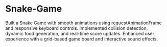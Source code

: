 # Snake-Game
Built a Snake Game with smooth animations using requestAnimationFrame and responsive keyboard controls. Implemented collision detection, dynamic food generation, and real-time score updates. Enhanced user experience with a grid-based game board and interactive sound effects.
